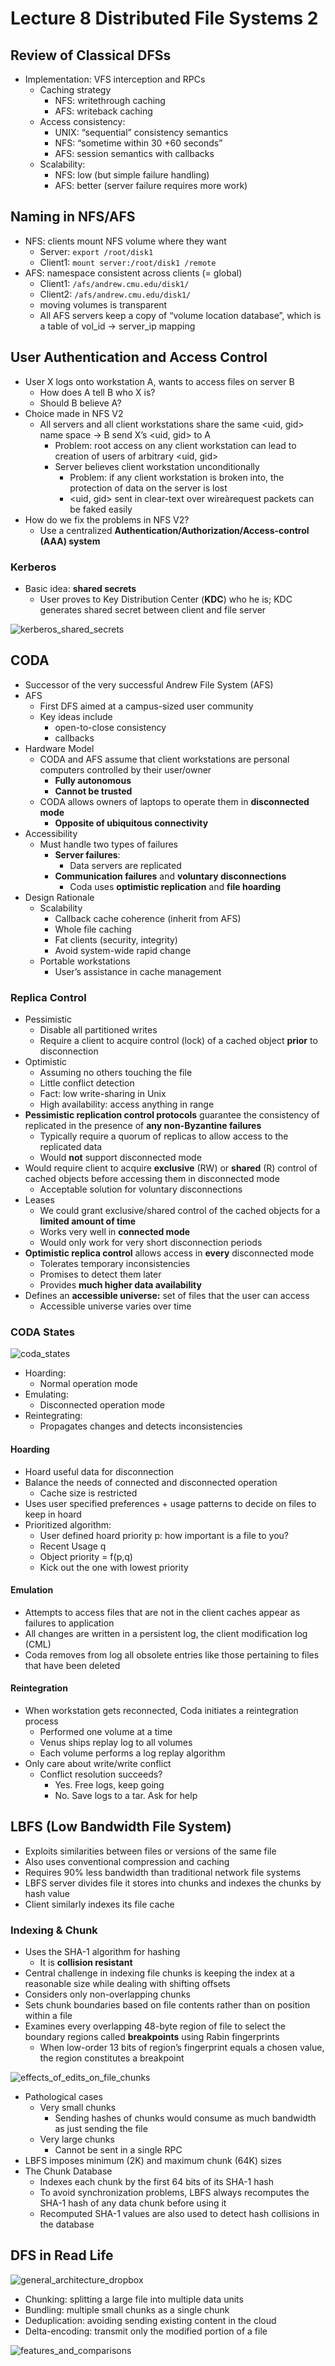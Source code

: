 # Lecture 8 Distributed File Systems 2

## Review of Classical DFSs

* Implementation: VFS interception and RPCs
  * Caching strategy
    * NFS: writethrough caching
    * AFS: writeback caching
  * Access consistency:
    * UNIX: “sequential” consistency semantics
    * NFS: “sometime within 30 +60 seconds”
    * AFS: session semantics with callbacks
  * Scalability:
    * NFS: low (but simple failure handling)
    * AFS: better (server failure requires more work)

## Naming in NFS/AFS

* NFS: clients mount NFS volume where they want
  * Server: `export /root/disk1`
  * Client1: `mount server:/root/disk1 /remote`
* AFS: namespace consistent across clients (= global)
  * Client1: `/afs/andrew.cmu.edu/disk1/`
  * Client2: `/afs/andrew.cmu.edu/disk1/`
  * moving volumes is transparent
  * All AFS servers keep a copy of “volume location database”, which is a table of vol_id -> server_ip mapping

## User Authentication and Access Control

* User X logs onto workstation A, wants to access files on server B
  * How does A tell B who X is?
  * Should B believe A?
* Choice made in NFS V2
  * All servers and all client workstations share the same <uid,
    gid> name space -> B send X’s <uid, gid> to A
    * Problem: root access on any client workstation can lead
      to creation of users of arbitrary <uid, gid>
    * Server believes client workstation unconditionally
      * Problem: if any client workstation is broken into, the protection of data on the server is lost
      * <uid, gid> sent in clear-text over wireàrequest packets can be faked easily
* How do we fix the problems in NFS V2?
  * Use a centralized **Authentication/Authorization/Access-control (AAA) system**

### Kerberos

* Basic idea: **shared secrets**
  * User proves to Key Distribution Center (**KDC**) who he is; KDC generates shared secret between client and file server

![kerberos_shared_secrets](images/lecture08-dfs2/kerberos_shared_secrets.png)

## CODA

* Successor of the very successful Andrew File System (AFS)
* AFS
  * First DFS aimed at a campus-sized user community
  * Key ideas include
    * open-to-close consistency
    * callbacks
* Hardware Model
  * CODA and AFS assume that client workstations are personal computers controlled by their user/owner
    * **Fully autonomous**
    * **Cannot be trusted**
  * CODA allows owners of laptops to operate them in **disconnected mode**
    * **Opposite of ubiquitous connectivity**
* Accessibility
  * Must handle two types of failures
    * **Server failures**:
      * Data servers are replicated
    * **Communication failures** and **voluntary disconnections**
      * Coda uses **optimistic replication** and **file hoarding**
* Design Rationale
  * Scalability
    * Callback cache coherence (inherit from AFS)
    * Whole file caching
    * Fat clients (security, integrity)
    * Avoid system-wide rapid change
  * Portable workstations
    * User’s assistance in cache management

### Replica Control

* Pessimistic
  * Disable all partitioned writes
  * Require a client to acquire control (lock) of a cached object **prior** to disconnection
* Optimistic
  * Assuming no others touching the file
  * Little conflict detection
  * Fact: low write-sharing in Unix
  * High availability: access anything in range
* **Pessimistic replication control protocols** guarantee the consistency of replicated in the presence of **any non-Byzantine failures**
  * Typically require a quorum of replicas to allow access to the replicated data
  * Would **not** support disconnected mode
* Would require client to acquire **exclusive** (RW) or **shared** (R) control of cached objects before accessing them in disconnected mode
  * Acceptable solution for voluntary disconnections
* Leases
  * We could grant exclusive/shared control of the cached objects for a **limited amount of time**
  * Works very well in **connected mode**
  * Would only work for very short disconnection periods
* **Optimistic replica control** allows access in **every** disconnected mode
  * Tolerates temporary inconsistencies
  * Promises to detect them later
  * Provides **much higher data availability**
* Defines an **accessible universe:** set of files that the user can access
  * Accessible universe varies over time

### CODA States

![coda_states](images/lecture08-dfs2/coda_states.png)

* Hoarding:
  * Normal operation mode
* Emulating:
  * Disconnected operation mode
* Reintegrating:
  * Propagates changes and detects inconsistencies

#### Hoarding

* Hoard useful data for disconnection
* Balance the needs of connected and disconnected operation
  * Cache size is restricted
* Uses user specified preferences + usage patterns to decide on files to keep in hoard
* Prioritized algorithm:
  * User defined hoard priority p: how important is a file to you?
  * Recent Usage q
  * Object priority = f(p,q)
  * Kick out the one with lowest priority

#### Emulation

* Attempts to access files that are not in the client caches appear as failures to application
* All changes are written in a persistent log, the client modification log (CML)
* Coda removes from log all obsolete entries like those pertaining to files that have been deleted

#### Reintegration

* When workstation gets reconnected, Coda initiates a reintegration process
  * Performed one volume at a time
  * Venus ships replay log to all volumes
  * Each volume performs a log replay algorithm
* Only care about write/write conflict
  * Conflict resolution succeeds?
    * Yes. Free logs, keep going
    * No. Save logs to a tar. Ask for help

## LBFS (Low Bandwidth File System)

* Exploits similarities between files or versions of the same file
* Also uses conventional compression and caching
* Requires 90% less bandwidth than traditional network file systems
* LBFS server divides file it stores into chunks and indexes the chunks by hash value
* Client similarly indexes its file cache

### Indexing & Chunk

* Uses the SHA-1 algorithm for hashing
  * It is **collision resistant**
* Central challenge in indexing file chunks is keeping the index at a reasonable size while dealing with shifting offsets
* Considers only non-overlapping chunks
* Sets chunk boundaries based on file contents rather than on position within a file
* Examines every overlapping 48-byte region of file to select the boundary regions called **breakpoints** using Rabin fingerprints
  * When low-order 13 bits of region’s fingerprint equals a chosen value, the region constitutes a breakpoint

![effects_of_edits_on_file_chunks](images/lecture08-dfs2/effects_of_edits_on_file_chunks.png)

* Pathological cases
  * Very small chunks
    * Sending hashes of chunks would consume as much bandwidth as just sending the file
  * Very large chunks
    * Cannot be sent in a single RPC
* LBFS imposes minimum (2K) and maximum chunk (64K) sizes
* The Chunk Database
  * Indexes each chunk by the first 64 bits of its SHA-1 hash
  * To avoid synchronization problems, LBFS always recomputes the SHA-1 hash of any data chunk before using it
  * Recomputed SHA-1 values are also used to detect hash collisions in the database

## DFS in Read Life

![general_architecture_dropbox](images/lecture08-dfs2/general_architecture_dropbox.png)

* Chunking: splitting a large file into multiple data units
* Bundling: multiple small chunks as a single chunk
* Deduplication: avoiding sending existing content in the cloud
* Delta-encoding: transmit only the modified portion of a file

![features_and_comparisons](images/lecture08-dfs2/features_and_comparisons.png)
